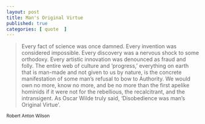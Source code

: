 ```yaml
---
layout: post
title: Man's Original Virtue
published: true 
categories: [ quote  ]
---
```


<blockquote>
<p>
Every fact of science was once damned. Every invention was considered impossible. Every discovery was a nervous shock to some orthodoxy. Every artistic innovation was denounced as fraud and folly. The entire web of culture and ‘progress,’ everything on earth that is man-made and not given to us by nature, is the concrete manifestation of some man’s refusal to bow to Authority. We would own no more, know no more, and be no more than the first apelike hominids if it were not for the rebellious, the recalcitrant, and the intransigent. As Oscar Wilde truly said, ‘Disobedience was man’s Original Virtue'.
</p>
</blockquote>
<small>Robert Anton Wilson</small>


